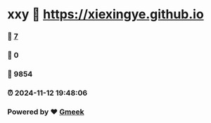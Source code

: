 # xxy :link: https://xiexingye.github.io 
### :page_facing_up: [7](https://xiexingye.github.io/tag.html) 
### :speech_balloon: 0 
### :hibiscus: 9854 
### :alarm_clock: 2024-11-12 19:48:06 
### Powered by :heart: [Gmeek](https://github.com/Meekdai/Gmeek)
